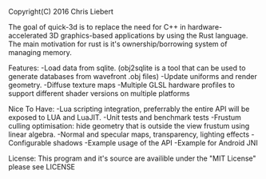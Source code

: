 Copyright(C) 2016 Chris Liebert

The goal of quick-3d is to replace the need for C++ in hardware-accelerated 3D graphics-based applications by using the Rust language. The main motivation for rust is it's ownership/borrowing system of managing memory.

Features:
  -Load data from sqlite. (obj2sqlite is a tool that can be used to generate databases from wavefront .obj files)
  -Update uniforms and render geometry.
  -Diffuse texture maps
  -Multiple GLSL hardware profiles to support different shader versions on multiple platforms

Nice To Have:
  -Lua scripting integration, preferrably the entire API will be exposed to LUA and LuaJIT.
  -Unit tests and benchmark tests
  -Frustum culling optimisation: hide geometry that is outside the view frustum using linear algebra.
  -Normal and specular maps, transparency, lighting effects
  -Configurable shadows
  -Example usage of the API
  -Example for Android JNI

  License:
  This program and it's source are availible under the "MIT License" please see LICENSE
